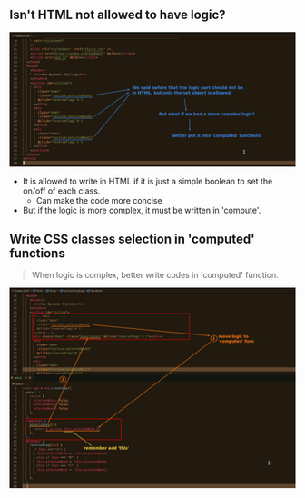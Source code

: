 ## **Isn't HTML not allowed to have logic?**

![Alt move logic out of HTML](pic/06.jpg)

- It is allowed to write in HTML if it is just a simple boolean to set the on/off of each class.
  - Can make the code more concise
- But if the logic is more complex, it must be written in 'compute'.

## **Write CSS classes selection in 'computed' functions**

> When logic is complex, better write codes in 'computed' function.

![Alt move logic into computed](pic/07.jpg)

